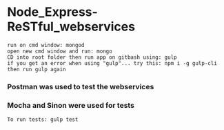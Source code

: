 # Node_Express-ReSTful_webservices
```
run on cmd window: mongod
open new cmd window and run: mongo
CD into root folder then run app on gitbash using: gulp
if you get an error when using "gulp"... try this: npm i -g gulp-cli
then run gulp again
```
### Postman was used to test the webservices
### Mocha and Sinon were used for tests
```
To run tests: gulp test
```
